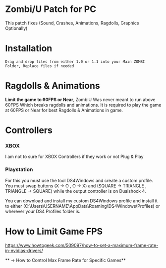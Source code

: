 # Zombi/U Patch for PC
This patch fixes (Sound, Crashes, Animations, Ragdolls, Graphics Optionally)

# Installation
` Drag and drop files from either 1.0 or 1.1 into your Main ZOMBI Folder, Replace files if needed `

# Ragdolls & Animations
**Limit the game to 60FPS or Near**, ZombiU Was never meant to run above 60FPS Which breaks ragdolls and animations. It is required to play the game at 60FPS or Near for best Ragdolls & Animations in game.

# Controllers
### XBOX
I am not to sure for XBOX Controllers if they work or not Plug & Play
### Playstation
For this you must use the tool DS4Windows and create a custom profile. You must swap buttons (X -> O , O -> X) and (SQUARE -> TRIANGLE , TRIANGLE -> SQUARE) while the output controller is on Dualshock 4.

You can download and install my custom DS4Windows profile and install it to either (C:\Users\USERNAME\AppData\Roaming\DS4Windows\Profiles) or wherever your DS4 Profiles folder is.

# How to Limit Game FPS
https://www.howtogeek.com/509097/how-to-set-a-maximum-frame-rate-in-nvidias-drivers/

** -> How to Control Max Frame Rate for Specific Games**
